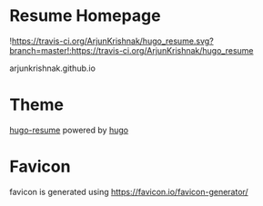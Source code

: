 # Resume Homepage
!https://travis-ci.org/ArjunKrishnak/hugo_resume.svg?branch=master!:https://travis-ci.org/ArjunKrishnak/hugo_resume

arjunkrishnak.github.io
# Theme
  [hugo-resume](https://github.com/eddiewebb/hugo-resume) powered by [hugo](https://gohugo.io/)
# Favicon 
  favicon is generated using https://favicon.io/favicon-generator/ 
  

